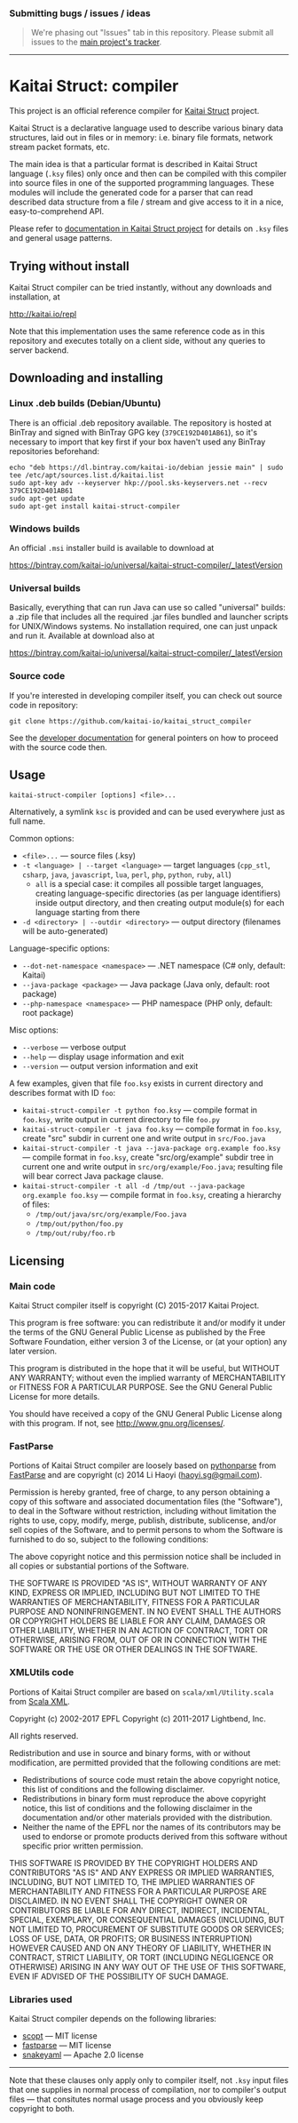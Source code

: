 ### Submitting bugs / issues / ideas

> We're phasing out "Issues" tab in this repository. Please submit all issues to the [main project's tracker](https://github.com/kaitai-io/kaitai_struct/issues).

---

# Kaitai Struct: compiler

This project is an official reference compiler for [Kaitai Struct](https://github.com/kaitai-io/kaitai_struct) project.

Kaitai Struct is a declarative language used to describe various
binary data structures, laid out in files or in memory: i.e. binary
file formats, network stream packet formats, etc.

The main idea is that a particular format is described in Kaitai
Struct language (`.ksy` files) only once and then can be compiled with
this compiler into source files in one of the supported programming
languages. These modules will include the generated code for a parser
that can read described data structure from a file / stream and give
access to it in a nice, easy-to-comprehend API.

Please refer to [documentation in Kaitai Struct project](https://github.com/kaitai-io/kaitai_struct)
for details on `.ksy` files and general usage patterns.

## Trying without install

Kaitai Struct compiler can be tried instantly, without any downloads
and installation, at

http://kaitai.io/repl

Note that this implementation uses the same reference code as in this
repository and executes totally on a client side, without any queries
to server backend.

## Downloading and installing

### Linux .deb builds (Debian/Ubuntu)

There is an official .deb repository available. The repository is hosted
at BinTray and signed with BinTray GPG key (`379CE192D401AB61`), so it's
necessary to import that key first if your box haven't used any BinTray
repositories beforehand:

```shell
echo "deb https://dl.bintray.com/kaitai-io/debian jessie main" | sudo tee /etc/apt/sources.list.d/kaitai.list
sudo apt-key adv --keyserver hkp://pool.sks-keyservers.net --recv 379CE192D401AB61
sudo apt-get update
sudo apt-get install kaitai-struct-compiler
```

### Windows builds

An official `.msi` installer build is available to download at

https://bintray.com/kaitai-io/universal/kaitai-struct-compiler/_latestVersion

### Universal builds

Basically, everything that can run Java can use so called "universal"
builds: a .zip file that includes all the required .jar files bundled
and launcher scripts for UNIX/Windows systems. No installation
required, one can just unpack and run it. Available at download also at

https://bintray.com/kaitai-io/universal/kaitai-struct-compiler/_latestVersion

### Source code

If you're interested in developing compiler itself, you can check out
source code in repository:

    git clone https://github.com/kaitai-io/kaitai_struct_compiler

See the [developer documentation](http://doc.kaitai.io/developers.html) for 
general pointers on how to proceed with the source code then.

## Usage

`kaitai-struct-compiler [options] <file>...`

Alternatively, a symlink `ksc` is provided and can be used everywhere
just as full name.

Common options:

* `<file>...` — source files (.ksy)
* `-t <language> | --target <language>` — target languages (`cpp_stl`,
  `csharp`, `java`, `javascript`, `lua`, `perl`, `php`, `python`, `ruby`, `all`)
  * `all` is a special case: it compiles all possible target
    languages, creating language-specific directories (as per language
    identifiers) inside output directory, and then creating output
    module(s) for each language starting from there
* `-d <directory> | --outdir <directory>` — output directory
  (filenames will be auto-generated)

Language-specific options:

* `--dot-net-namespace <namespace>` — .NET namespace (C# only, default: Kaitai)
* `--java-package <package>` — Java package (Java only, default: root package)
* `--php-namespace <namespace>` — PHP namespace (PHP only, default: root package)

Misc options:

* `--verbose` — verbose output
* `--help` — display usage information and exit
* `--version` — output version information and exit

A few examples, given that file `foo.ksy` exists in current directory
and describes format with ID `foo`:

* `kaitai-struct-compiler -t python foo.ksy` — compile format in
  `foo.ksy`, write output in current directory to file `foo.py`
* `kaitai-struct-compiler -t java foo.ksy` — compile format in
  `foo.ksy`, create "src" subdir in current one and write output in
  `src/Foo.java`
* `kaitai-struct-compiler -t java --java-package org.example foo.ksy`
  — compile format in `foo.ksy`, create "src/org/example" subdir tree
  in current one and write output in `src/org/example/Foo.java`;
  resulting file will bear correct Java package clause.
* `kaitai-struct-compiler -t all -d /tmp/out --java-package org.example foo.ksy`
  — compile format in `foo.ksy`, creating a hierarchy of files:
  * `/tmp/out/java/src/org/example/Foo.java`
  * `/tmp/out/python/foo.py`
  * `/tmp/out/ruby/foo.rb`

## Licensing

### Main code

Kaitai Struct compiler itself is copyright (C) 2015-2017 Kaitai
Project.

This program is free software: you can redistribute it and/or modify
it under the terms of the GNU General Public License as published by
the Free Software Foundation, either version 3 of the License, or (at
your option) any later version.

This program is distributed in the hope that it will be useful, but
WITHOUT ANY WARRANTY; without even the implied warranty of
MERCHANTABILITY or FITNESS FOR A PARTICULAR PURPOSE.  See the GNU
General Public License for more details.

You should have received a copy of the GNU General Public License
along with this program.  If not, see <http://www.gnu.org/licenses/>.

### FastParse

Portions of Kaitai Struct compiler are loosely based on
[pythonparse](https://github.com/lihaoyi/fastparse/tree/master/pythonparse/shared/src/main/scala/pythonparse)
from [FastParse](http://www.lihaoyi.com/fastparse/) and are copyright
(c) 2014 Li Haoyi (haoyi.sg@gmail.com).

Permission is hereby granted, free of charge, to any person obtaining
a copy of this software and associated documentation files (the
"Software"), to deal in the Software without restriction, including
without limitation the rights to use, copy, modify, merge, publish,
distribute, sublicense, and/or sell copies of the Software, and to
permit persons to whom the Software is furnished to do so, subject to
the following conditions:

The above copyright notice and this permission notice shall be
included in all copies or substantial portions of the Software.

THE SOFTWARE IS PROVIDED "AS IS", WITHOUT WARRANTY OF ANY KIND,
EXPRESS OR IMPLIED, INCLUDING BUT NOT LIMITED TO THE WARRANTIES OF
MERCHANTABILITY, FITNESS FOR A PARTICULAR PURPOSE AND
NONINFRINGEMENT. IN NO EVENT SHALL THE AUTHORS OR COPYRIGHT HOLDERS BE
LIABLE FOR ANY CLAIM, DAMAGES OR OTHER LIABILITY, WHETHER IN AN ACTION
OF CONTRACT, TORT OR OTHERWISE, ARISING FROM, OUT OF OR IN CONNECTION
WITH THE SOFTWARE OR THE USE OR OTHER DEALINGS IN THE SOFTWARE.

### XMLUtils code

Portions of Kaitai Struct compiler are based on `scala/xml/Utility.scala` from [Scala XML](https://github.com/scala/scala-xml).

Copyright (c) 2002-2017 EPFL
Copyright (c) 2011-2017 Lightbend, Inc.

All rights reserved.

Redistribution and use in source and binary forms, with or without
modification, are permitted provided that the following conditions are met:

* Redistributions of source code must retain the above copyright notice,
  this list of conditions and the following disclaimer.
* Redistributions in binary form must reproduce the above copyright notice,
  this list of conditions and the following disclaimer in the documentation
  and/or other materials provided with the distribution.
* Neither the name of the EPFL nor the names of its contributors may be
  used to endorse or promote products derived from this software without
  specific prior written permission.

THIS SOFTWARE IS PROVIDED BY THE COPYRIGHT HOLDERS AND CONTRIBUTORS "AS IS"
AND ANY EXPRESS OR IMPLIED WARRANTIES, INCLUDING, BUT NOT LIMITED TO, THE
IMPLIED WARRANTIES OF MERCHANTABILITY AND FITNESS FOR A PARTICULAR PURPOSE
ARE DISCLAIMED. IN NO EVENT SHALL THE COPYRIGHT OWNER OR CONTRIBUTORS BE
LIABLE FOR ANY DIRECT, INDIRECT, INCIDENTAL, SPECIAL, EXEMPLARY, OR
CONSEQUENTIAL DAMAGES (INCLUDING, BUT NOT LIMITED TO, PROCUREMENT OF
SUBSTITUTE GOODS OR SERVICES; LOSS OF USE, DATA, OR PROFITS; OR BUSINESS
INTERRUPTION) HOWEVER CAUSED AND ON ANY THEORY OF LIABILITY, WHETHER IN
CONTRACT, STRICT LIABILITY, OR TORT (INCLUDING NEGLIGENCE OR OTHERWISE)
ARISING IN ANY WAY OUT OF THE USE OF THIS SOFTWARE, EVEN IF ADVISED OF
THE POSSIBILITY OF SUCH DAMAGE.

### Libraries used

Kaitai Struct compiler depends on the following libraries:

* [scopt](https://github.com/scopt/scopt) — MIT license
* [fastparse](http://www.lihaoyi.com/fastparse/) — MIT license
* [snakeyaml](https://bitbucket.org/asomov/snakeyaml) — Apache 2.0 license

---

Note that these clauses only apply only to compiler itself, not `.ksy`
input files that one supplies in normal process of compilation, nor to
compiler's output files — that consitutes normal usage process and you
obviously keep copyright to both.
